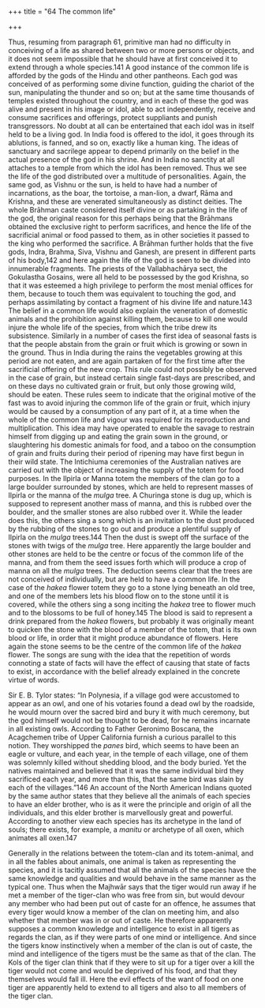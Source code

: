+++
title = "64 The common life"

+++

Thus, resuming from paragraph 61, primitive man had no difficulty in conceiving of a life as shared between two or more persons or objects, and it does not seem impossible that he should have at first conceived it to extend through a whole species.141 A good instance of the common life is afforded by the gods of the Hindu and other pantheons. Each god was conceived of as performing some divine function, guiding the chariot of the sun, manipulating the thunder and so on; but at the same time thousands of temples existed throughout the country, and in each of these the god was alive and present in his image or idol, able to act independently, receive and consume sacrifices and offerings, protect suppliants and punish transgressors. No doubt at all can be entertained that each idol was in itself held to be a living god. In India food is offered to the idol, it goes through its ablutions, is fanned, and so on, exactly like a human king. The ideas of sanctuary and sacrilege appear to depend primarily on the belief in the actual presence of the god in his shrine. And in India no sanctity at all attaches to a temple from which the idol has been removed. Thus we see the life of the god distributed over a multitude of personalities. Again, the same god, as Vishnu or the sun, is held to have had a number of incarnations, as the boar, the tortoise, a man-lion, a dwarf, Rāma and Krishna, and these are venerated simultaneously as distinct deities. The whole Brāhman caste considered itself divine or as partaking in the life of the god, the original reason for this perhaps being that the Brāhmans obtained the exclusive right to perform sacrifices, and hence the life of the sacrificial animal or food passed to them, as in other societies it passed to the king who performed the sacrifice. A Brāhman further holds that the five gods, Indra, Brahma, Siva, Vishnu and Ganesh, are present in different parts of his body,142 and here again the life of the god is seen to be divided into innumerable fragments. The priests of the Vallabhachārya sect, the Gokulastha Gosains, were all held to be possessed by the god Krishna, so that it was esteemed a high privilege to perform the most menial offices for them, because to touch them was equivalent to touching the god, and perhaps assimilating by contact a fragment of his divine life and nature.143 The belief in a common life would also explain the veneration of domestic animals and the prohibition against killing them, because to kill one would injure the whole life of the species, from which the tribe drew its subsistence. Similarly in a number of cases the first idea of seasonal fasts is that the people abstain from the grain or fruit which is growing or sown in the ground. Thus in India during the rains the vegetables growing at this period are not eaten, and are again partaken of for the first time after the sacrificial offering of the new crop. This rule could not possibly be observed in the case of grain, but instead certain single fast-days are prescribed, and on these days no cultivated grain or fruit, but only those growing wild, should be eaten. These rules seem to indicate that the original motive of the fast was to avoid injuring the common life of the grain or fruit, which injury would be caused by a consumption of any part of it, at a time when the whole of the common life and vigour was required for its reproduction and multiplication. This idea may have operated to enable the savage to restrain himself from digging up and eating the grain sown in the ground, or slaughtering his domestic animals for food, and a taboo on the consumption of grain and fruits during their period of ripening may have first begun in their wild state. The Intichiuma ceremonies of the Australian natives are carried out with the object of increasing the supply of the totem for food purposes. In the Ilpirla or Manna totem the members of the clan go to a large boulder surrounded by stones, which are held to represent masses of Ilpirla or the manna of the *mulga* tree. A Churinga stone is dug up, which is supposed to represent another mass of manna, and this is rubbed over the boulder, and the smaller stones are also rubbed over it. While the leader does this, the others sing a song which is an invitation to the dust produced by the rubbing of the stones to go out and produce a plentiful supply of Ilpirla on the *mulga* trees.144 Then the dust is swept off the surface of the stones with twigs of the *mulga* tree. Here apparently the large boulder and other stones are held to be the centre or focus of the common life of the manna, and from them the seed issues forth which will produce a crop of manna on all the *mulga* trees. The deduction seems clear that the trees are not conceived of individually, but are held to have a common life. In the case of the *hakea* flower totem they go to a stone lying beneath an old tree, and one of the members lets his blood flow on to the stone until it is covered, while the others sing a song inciting the *hakea* tree to flower much and to the blossoms to be full of honey.145 The blood is said to represent a drink prepared from the *hakea* flowers, but probably it was originally meant to quicken the stone with the blood of a member of the totem, that is its own blood or life, in order that it might produce abundance of flowers. Here again the stone seems to be the centre of the common life of the *hakea* flower. The songs are sung with the idea that the repetition of words connoting a state of facts will have the effect of causing that state of facts to exist, in accordance with the belief already explained in the concrete virtue of words. 

Sir E. B. Tylor states: “In Polynesia, if a village god were accustomed to appear as an owl, and one of his votaries found a dead owl by the roadside, he would mourn over the sacred bird and bury it with much ceremony, but the god himself would not be thought to be dead, for he remains incarnate in all existing owls. According to Father Geronimo Boscana, the Acagchemen tribe of Upper California furnish a curious parallel to this notion. They worshipped the *panes* bird, which seems to have been an eagle or vulture, and each year, in the temple of each village, one of them was solemnly killed without shedding blood, and the body buried. Yet the natives maintained and believed that it was the same individual bird they sacrificed each year, and more than this, that the same bird was slain by each of the villages.”146 An account of the North American Indians quoted by the same author states that they believe all the animals of each species to have an elder brother, who is as it were the principle and origin of all the individuals, and this elder brother is marvellously great and powerful. According to another view each species has its archetype in the land of souls; there exists, for example, a *manitu* or archetype of all oxen, which animates all oxen.147 

Generally in the relations between the totem-clan and its totem-animal, and in all the fables about animals, one animal is taken as representing the species, and it is tacitly assumed that all the animals of the species have the same knowledge and qualities and would behave in the same manner as the typical one. Thus when the Majhwār says that the tiger would run away if he met a member of the tiger-clan who was free from sin, but would devour any member who had been put out of caste for an offence, he assumes that every tiger would know a member of the clan on meeting him, and also whether that member was in or out of caste. He therefore apparently supposes a common knowledge and intelligence to exist in all tigers as regards the clan, as if they were parts of one mind or intelligence. And since the tigers know instinctively when a member of the clan is out of caste, the mind and intelligence of the tigers must be the same as that of the clan. The Kols of the tiger clan think that if they were to sit up for a tiger over a kill the tiger would not come and would be deprived of his food, and that they themselves would fall ill. Here the evil effects of the want of food on one tiger are apparently held to extend to all tigers and also to all members of the tiger clan. 

